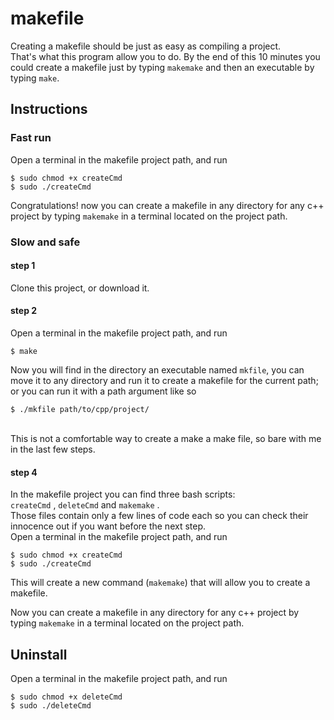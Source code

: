 # makefile
Creating a makefile should be just as easy as compiling a project.<br>
That's what this program allow you to do. By the end of this 10 minutes you could create a makefile just by typing `makemake` and then an executable by typing `make`.


## Instructions
### Fast run
Open a terminal in the makefile project path, and run
```
$ sudo chmod +x createCmd
$ sudo ./createCmd
```
Congratulations! now you can create a makefile in any directory for any c++ project by typing `makemake` in a terminal located on the project path.

### Slow and safe
#### step 1
Clone this project, or download it.
#### step 2
Open a terminal in the makefile project path, and run
```
$ make
```
Now you will find in the directory an executable named `mkfile`, you can move it to any directory and run it to create a makefile for the current path; or you can run it with a path argument like so
```
$ ./mkfile path/to/cpp/project/
```
<br>This is not a comfortable way to create a make a make file, so bare with me in the last few steps.
#### step 4
In the makefile project you can find three bash scripts:<br>
`createCmd` , `deleteCmd` and `makemake` .<br>
Those files contain only a few lines of code each so you can check their innocence out if you want before the next step.<br>
Open a terminal in the makefile project path, and run
```
$ sudo chmod +x createCmd
$ sudo ./createCmd
```
This will create a new command (`makemake`) that will allow you to create a makefile.

Now you can create a makefile in any directory for any c++ project by typing `makemake` in a terminal located on the project path.

## Uninstall
Open a terminal in the makefile project path, and run
```
$ sudo chmod +x deleteCmd
$ sudo ./deleteCmd
```
